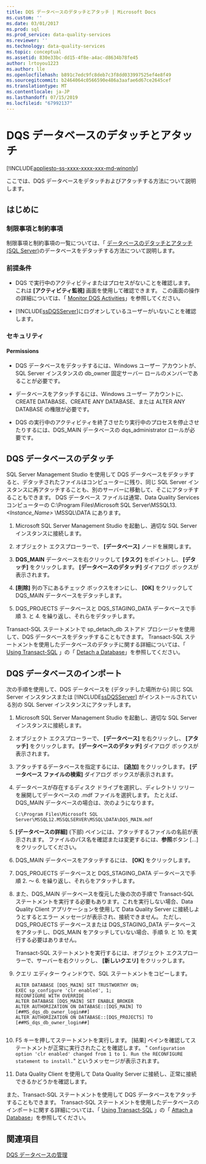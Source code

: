 ```yaml
---
title: DQS データベースのデタッチとアタッチ | Microsoft Docs
ms.custom: ''
ms.date: 03/01/2017
ms.prod: sql
ms.prod_service: data-quality-services
ms.reviewer: ''
ms.technology: data-quality-services
ms.topic: conceptual
ms.assetid: 830e33bc-dd15-4f8e-a4ac-d8634b78fe45
author: lrtoyou1223
ms.author: lle
ms.openlocfilehash: b891c7edc9fc8deb7c3f8dd033997525ef4e8f49
ms.sourcegitcommit: b2464064c0566590e486a3aafae6d67ce2645cef
ms.translationtype: MT
ms.contentlocale: ja-JP
ms.lasthandoff: 07/15/2019
ms.locfileid: "67992137"
---
```

# <a name="detaching-and-attaching-dqs-databases"></a>DQS データベースのデタッチとアタッチ

[!INCLUDE[appliesto-ss-xxxx-xxxx-xxx-md-winonly](../includes/appliesto-ss-xxxx-xxxx-xxx-md-winonly.md)]

  ここでは、DQS データベースをデタッチおよびアタッチする方法について説明します。  
  
##  <a name="BeforeYouBegin"></a> はじめに  
  
###  <a name="Limitations"></a> 制限事項と制約事項  
 制限事項と制約事項の一覧については、「 [データベースのデタッチとアタッチ &#40;SQL Server&#41;](../relational-databases/databases/database-detach-and-attach-sql-server.md)のデータベースをデタッチする方法について説明します。  
  
###  <a name="Prerequisites"></a> 前提条件  
  
-   DQS で実行中のアクティビティまたはプロセスがないことを確認します。 これは **[アクティビティ監視]** 画面を使用して確認できます。 この画面の操作の詳細については、「 [Monitor DQS Activities](../data-quality-services/monitor-dqs-activities.md)」を参照してください。  
  
-   [!INCLUDE[ssDQSServer](../includes/ssdqsserver-md.md)]にログオンしているユーザーがいないことを確認します。  
  
###  <a name="Security"></a> セキュリティ  
  
####  <a name="Permissions"></a> Permissions  
  
-   DQS データベースをデタッチするには、Windows ユーザー アカウントが、SQL Server インスタンスの db_owner 固定サーバー ロールのメンバーであることが必要です。  
  
-   データベースをアタッチするには、Windows ユーザー アカウントに、CREATE DATABASE、CREATE ANY DATABASE、または ALTER ANY DATABASE の権限が必要です。  
  
-   DQS の実行中のアクティビティを終了させたり実行中のプロセスを停止させたりするには、DQS_MAIN データベースの dqs_administrator ロールが必要です。  
  
##  <a name="Detach"></a> DQS データベースのデタッチ  
 SQL Server Management Studio を使用して DQS データベースをデタッチすると、デタッチされたファイルはコンピューターに残り、同じ SQL Server インスタンスに再アタッチすることも、別のサーバーに移動して、そこにアタッチすることもできます。 DQS データベース ファイルは通常、Data Quality Services コンピューターの C:\Program Files\Microsoft SQL Server\MSSQL13. *<Instance_Name>* \MSSQL\DATA にあります。  
  
1.  Microsoft SQL Server Management Studio を起動し、適切な SQL Server インスタンスに接続します。  
  
2.  オブジェクト エクスプローラーで、 **[データベース]** ノードを展開します。  
  
3.  **DQS_MAIN** データベースを右クリックして **[タスク]** をポイントし、 **[デタッチ]** をクリックします。 **[データベースのデタッチ]** ダイアログ ボックスが表示されます。  
  
4.  **[削除]** 列の下にあるチェック ボックスをオンにし、 **[OK]** をクリックして DQS_MAIN データベースをデタッチします。  
  
5.  DQS_PROJECTS データベースと DQS_STAGING_DATA データベースで手順 3. と 4. を繰り返し、それらをデタッチします。  
  
 Transact-SQL ステートメントで sp_detach_db ストアド プロシージャを使用して、DQS データベースをデタッチすることもできます。 Transact-SQL ステートメントを使用したデータベースのデタッチに関する詳細については、「 [Using Transact-SQL](../relational-databases/databases/detach-a-database.md#TsqlProcedure) 」の「 [Detach a Database](../relational-databases/databases/detach-a-database.md)」を参照してください。  
  
##  <a name="Attach"></a> DQS データベースのインポート  
 次の手順を使用して、DQS データベースを (デタッチした場所から) 同じ SQL Server インスタンスまたは [!INCLUDE[ssDQSServer](../includes/ssdqsserver-md.md)] がインストールされている別の SQL Server インスタンスにアタッチします。  
  
1.  Microsoft SQL Server Management Studio を起動し、適切な SQL Server インスタンスに接続します。  
  
2.  オブジェクト エクスプローラーで、 **[データベース]** を右クリックし、 **[アタッチ]** をクリックします。 **[データベースのデタッチ]** ダイアログ ボックスが表示されます。  
  
3.  アタッチするデータベースを指定するには、 **[追加]** をクリックします。 **[データベース ファイルの検索]** ダイアログ ボックスが表示されます。  
  
4.  データベースが存在するディスク ドライブを選択し、ディレクトリ ツリーを展開してデータベースの .mdf ファイルを選択します。 たとえば、DQS_MAIN データベースの場合は、次のようになります。  
  
    ```  
    C:\Program Files\Microsoft SQL Server\MSSQL12.MSSQLSERVER\MSSQL\DATA\DQS_MAIN.mdf  
    ```  
  
5.  **[データベースの詳細]** (下部) ペインには、アタッチするファイルの名前が表示されます。 ファイルのパス名を確認または変更するには、**参照**ボタン [...] をクリックしてください。  
  
6.  DQS_MAIN データベースをアタッチするには、 **[OK]** をクリックします。  
  
7.  DQS_PROJECTS データベースと DQS_STAGING_DATA データベースで手順 2. ～ 6. を繰り返し、それらをアタッチします。  
  
8.  また、DQS_MAIN データベースを復元した後の次の手順で Transact-SQL ステートメントを実行する必要もあります。これを実行しない場合、Data Quality Client アプリケーションを使用して Data Quality Server に接続しようとするとエラー メッセージが表示され、接続できません。 ただし、DQS_PROJECTS データベースまたは DQS_STAGING_DATA データベースをアタッチし、DQS_MAIN をアタッチしていない場合、手順 9. と 10. を実行する必要はありません。  
  
     Transact-SQL ステートメントを実行するには、オブジェクト エクスプローラーで、サーバーを右クリックし、 **[新しいクエリ]** をクリックします。  
  
9. クエリ エディター ウィンドウで、SQL ステートメントをコピーします。  
  
    ```  
    ALTER DATABASE [DQS_MAIN] SET TRUSTWORTHY ON;  
    EXEC sp_configure 'clr enabled', 1;  
    RECONFIGURE WITH OVERRIDE  
    ALTER DATABASE [DQS_MAIN] SET ENABLE_BROKER  
    ALTER AUTHORIZATION ON DATABASE::[DQS_MAIN] TO [##MS_dqs_db_owner_login##]  
    ALTER AUTHORIZATION ON DATABASE::[DQS_PROJECTS] TO [##MS_dqs_db_owner_login##]  
  
    ```  
  
10. F5 キーを押してステートメントを実行します。 [結果] ペインを確認してステートメントが正常に実行されたことを確認します。 " `Configuration option 'clr enabled' changed from 1 to 1. Run the RECONFIGURE statement to install.`" というメッセージが表示されます。  
  
11. Data Quality Client を使用して Data Quality Server に接続し、正常に接続できるかどうかを確認します。  
  
 また、Transact-SQL ステートメントを使用して DQS データベースをアタッチすることもできます。 Transact-SQL ステートメントを使用したデータベースのインポートに関する詳細については、「 [Using Transact-SQL](../relational-databases/databases/attach-a-database.md#TsqlProcedure) 」の「 [Attach a Database](../relational-databases/databases/attach-a-database.md)」を参照してください。  
  
## <a name="see-also"></a>関連項目  
 [DQS データベースの管理](../data-quality-services/manage-dqs-databases.md)  
  
  

